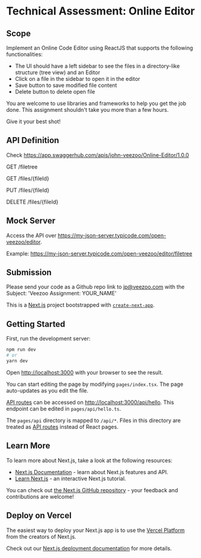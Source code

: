 # Technical Assessment: Online Editor

## Scope

Implement an Online Code Editor using ReactJS that supports the following functionalities:

- The UI should have a left sidebar to see the files in a directory-like structure (tree view) and an Editor
- Click on a file in the sidebar to open it in the editor
- Save button to save modified file content
- Delete button to delete open file

You are welcome to use libraries and frameworks to help you get the job done. This assignment shouldn't take you more than a few hours.

Give it your best shot!

## API Definition

Check https://app.swaggerhub.com/apis/john-veezoo/Online-Editor/1.0.0

GET /filetree 

GET /files/{fileId}

PUT /files/{fileId}

DELETE /files/{fileId}

## Mock Server

Access the API over https://my-json-server.typicode.com/open-veezoo/editor.

Example: https://my-json-server.typicode.com/open-veezoo/editor/filetree

## Submission

Please send your code as a Github repo link to jp@veezoo.com with the Subject: 'Veezoo Assignment: YOUR_NAME'


This is a [Next.js](https://nextjs.org/) project bootstrapped with [`create-next-app`](https://github.com/vercel/next.js/tree/canary/packages/create-next-app).

## Getting Started

First, run the development server:

```bash
npm run dev
# or
yarn dev
```

Open [http://localhost:3000](http://localhost:3000) with your browser to see the result.

You can start editing the page by modifying `pages/index.tsx`. The page auto-updates as you edit the file.

[API routes](https://nextjs.org/docs/api-routes/introduction) can be accessed on [http://localhost:3000/api/hello](http://localhost:3000/api/hello). This endpoint can be edited in `pages/api/hello.ts`.

The `pages/api` directory is mapped to `/api/*`. Files in this directory are treated as [API routes](https://nextjs.org/docs/api-routes/introduction) instead of React pages.

## Learn More

To learn more about Next.js, take a look at the following resources:

- [Next.js Documentation](https://nextjs.org/docs) - learn about Next.js features and API.
- [Learn Next.js](https://nextjs.org/learn) - an interactive Next.js tutorial.

You can check out [the Next.js GitHub repository](https://github.com/vercel/next.js/) - your feedback and contributions are welcome!

## Deploy on Vercel

The easiest way to deploy your Next.js app is to use the [Vercel Platform](https://vercel.com/new?utm_medium=default-template&filter=next.js&utm_source=create-next-app&utm_campaign=create-next-app-readme) from the creators of Next.js.

Check out our [Next.js deployment documentation](https://nextjs.org/docs/deployment) for more details.
